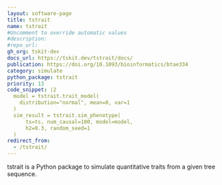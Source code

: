 ```yaml
---
layout: software-page
title: tstrait
name: tstrait
#Uncomment to override automatic values
#description: 
#repo_url: 
gh_org: tskit-dev
docs_url: https://tskit.dev/tstrait/docs/
publication: https://doi.org/10.1093/bioinformatics/btae334
category: simulate
python_package: tstrait
priority: 13
code_snippet: |2
  model = tstrait.trait_model(
    distribution="normal", mean=0, var=1
  )
  sim_result = tstrait.sim_phenotype(
      ts=ts, num_causal=100, model=model,
      h2=0.3, random_seed=1
  )
redirect_from:
  - /tstrait/
---
```


tstrait is a Python package to simulate quantitative traits from a given
tree sequence.
